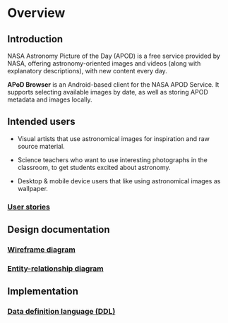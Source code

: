 # Overview

## Introduction

NASA Astronomy Picture of the Day (APOD) is a free service provided by NASA, offering astronomy-oriented images and videos (along with explanatory descriptions), with new content every day.

**APoD Browser** is an Android-based client for the NASA APOD Service.
It supports selecting available images by date, as well as storing APOD metadata and images locally.

## Intended users

* Visual artists that use astronomical images for inspiration and raw source material.

* Science teachers who want to use interesting photographs in the classroom, to get students excited about astronomy.

* Desktop &amp; mobile device users that like using astronomical images as wallpaper.

### [User stories](user-stories.md) 

## Design documentation

### [Wireframe diagram](wireframe.md)

### [Entity-relationship diagram](erd.md)

## Implementation

### [Data definition language (DDL)](ddl.md)